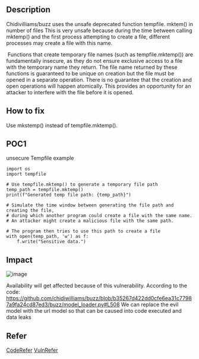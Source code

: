 ## Description
Chidivilliams/buzz uses the unsafe deprecated function tempfile. mktem() in number of files
This is very unsafe because during the time between calling mktemp() and the first process attempting to create a file, different processes may create a file with this name.

﻿
Functions that create temporary file names (such as tempfile.mktemp()) are fundamentally insecure, as they do not ensure exclusive access to a file with the temporary name they return. The file name returned by these functions is guaranteed to be unique on creation but the file must be opened in a separate operation. There is no guarantee that the creation and open operations will happen atomically. This provides an opportunity for an attacker to interfere with the file before it is opened.
﻿
## How to fix
Use mkstemp() instead of tempfile.mktemp().

## POC1  

unsecure Tempfile example
```
import os
import tempfile

# Use tempfile.mktemp() to generate a temporary file path
temp_path = tempfile.mktemp()
print(f"Generated temp file path: {temp_path}")

# Simulate the time window between generating the file path and creating the file,
# during which another program could create a file with the same name.
# An attacker might create a malicious file with the same path.

# The program then tries to use this path to create a file
with open(temp_path, 'w') as f:
    f.write("Sensitive data.")
```

## Impact
![image](https://github.com/user-attachments/assets/6408ce56-e454-42b4-96a9-87a505de0645)

Availability will get affected because of this vulnerability.
According to the code: https://github.com/chidiwilliams/buzz/blob/b35267d422dd0cfe6ea31c77987a9fa24cd87ed3/buzz/model_loader.py#L508
We can replace the evil model with the url model so that can be caused into code executed and  data leaks

## Refer 
[CodeRefer](https://github.com/chidiwilliams/buzz/blob/b35267d422dd0cfe6ea31c77987a9fa24cd87ed3/buzz/model_loader.py#L531)
[VulnRefer](https://huntr.com/bounties/a3867b4e-6701-4418-8c20-3c6e7084a44a)
